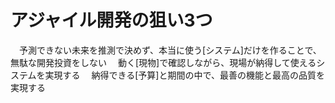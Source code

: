 # アジャイル開発の狙い3つ
　予測できない未来を推測で決めず、本当に使う[システム]だけを作ることで、無駄な開発投資をしない
　動く[現物]で確認しながら、現場が納得して使えるシステムを実現する
　納得できる[予算]と期間の中で、最善の機能と最高の品質を実現する
